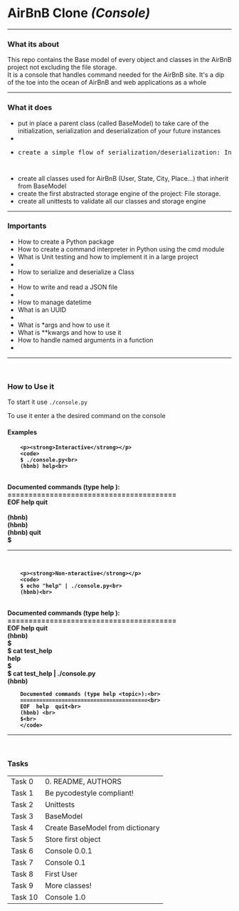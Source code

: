 <h1>AirBnB Clone <em>(Console)</em></h3>
<hr>
<h3>What its about</h3>
<p>This repo contains the Base model of every object and classes in the AirBnB project not excluding the file storage. <br> It is a console that handles command needed for the AirBnB site. It's a dip of the toe into the ocean of AirBnB and web applications as a whole</p>
<hr>
<h3>What it does</h3>
<ul>
        <li>put in place a parent class (called BaseModel) to take care of the initialization, serialization and deserialization of your future instances<li>
        <li><pre>create a simple flow of serialization/deserialization: Instance <-> Dictionary <-> JSON string <-> file<pre></li>
        <li>create all classes used for AirBnB (User, State, City, Place…) that inherit from BaseModel</li>
        <li>create the first abstracted storage engine of the project: File storage.</li>
        <li>create all unittests to validate all our classes and storage engine</li>
</ul>
<hr>
<h3>Importants</h3>
<ul>
        <li>How to create a Python package</li>
        <li>How to create a command interpreter in Python using the cmd module</li>
        <li>What is Unit testing and how to implement it in a large project<li>
        <li>How to serialize and deserialize a Class<li>
        <li>How to write and read a JSON file<li>
        <li>How to manage datetime</li>
        <li>What is an UUID<li>
        <li>What is *args and how to use it</li>
        <li>What is **kwargs and how to use it</li>
        <li>How to handle named arguments in a function<li>
</ul>
<hr>
<br>
<h3>How to Use it</h3>
<p>To start it use <code>./console.py</code></p>
<p>To use it enter a the desired command on the console</p>
<h4> Examples<h4>

        <p><strong>Interactive</strong></p>
        <code>
        $ ./console.py<br>
        (hbnb) help<br>
<br>
        Documented commands (type help <topic>):<br>
        ========================================<br>
        EOF  help  quit<br>
<br>
        (hbnb) <br>
        (hbnb) <br>
        (hbnb) quit<br>
        $<br>
        </code>
<hr>
<br>

        <p><strong>Non-nteractive</strong></p>
        <code>
        $ echo "help" | ./console.py<br>
        (hbnb)<br>
<br>
        Documented commands (type help <topic>):<br>
        ========================================<br>
        EOF  help  quit<br>
        (hbnb) <br>
        $<br>
        $ cat test_help<br>
        help<br>
        $<br>
        $ cat test_help | ./console.py<br>
        (hbnb)<br>

        Documented commands (type help <topic>):<br>
        ========================================<br>
        EOF  help  quit<br>
        (hbnb) <br>
        $<br>
        </code>
<hr>
<br>

<h3>Tasks</h3>

<table>
        <tr>
                <td>Task 0</td>
                <td>0. README, AUTHORS</td>
        </tr>
 <tr>
                <td>Task 1</td>
                <td> Be pycodestyle compliant!</td>
        </tr>
        <tr>
                <td>Task 2</td>
                <td>Unittests</td>
        </tr>
        <tr>
                <td>Task 3</td>
                <td> BaseModel</td>
        </tr>
        <tr>
                <td>Task 4</td>
                <td>Create BaseModel from dictionary</td>
        </tr>
        <tr>
                <td>Task 5</td>
                <td>Store first object</td>
        </tr>
        <tr>
                <td>Task 6</td>
                <td>Console 0.0.1</td>
        </tr>
        <tr>
                <td>Task 7</td>
                <td>Console 0.1</td>
        </tr>
        <tr>
                <td>Task 8</td>
                <td>First User</td>
        </tr>
        <tr>
                <td>Task 9</td>
                <td>More classes!</td>
        </tr>
        <tr>
                <td>Task 10</td>
                <td>Console 1.0</td>
        </tr>
</table>
